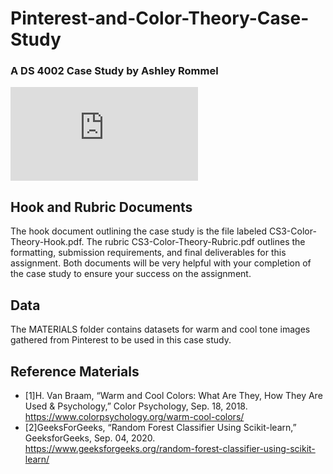 # Pinterest-and-Color-Theory-Case-Study

### A DS 4002 Case Study by Ashley Rommel
![Alt text](https://www.manicare.com.au/blog/manicare-blog-colour-theory-beauty-basics.html?lang=en_AU)

## Hook and Rubric Documents
The hook document outlining the case study is the file labeled CS3-Color-Theory-Hook.pdf. The rubric CS3-Color-Theory-Rubric.pdf outlines the formatting, submission requirements, and final deliverables for this assignment. Both documents will be very helpful with your completion of the case study to ensure your success on the assignment.

## Data
The MATERIALS folder contains datasets for warm and cool tone images gathered from Pinterest to be used in this case study.

## Reference Materials
- [1]H. Van Braam, “Warm and Cool Colors: What Are They, How They Are Used & Psychology,” Color Psychology, Sep. 18, 2018. https://www.colorpsychology.org/warm-cool-colors/
- [2]GeeksForGeeks, “Random Forest Classifier Using Scikit-learn,” GeeksforGeeks, Sep. 04, 2020. https://www.geeksforgeeks.org/random-forest-classifier-using-scikit-learn/
